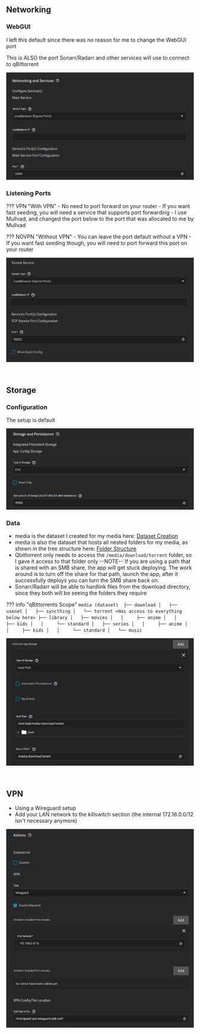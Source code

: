 ## Networking 

### WebGUI

I left this default since there was no reason for me to change the WebGUI port

This is ALSO the port Sonarr/Radarr and other services will use to connect to qBittorrent

![!Networking: qbittorrent](images/networking_webgui.png)


### Listening Ports

??? VPN "With VPN"
    - No need to port forward on your router
    - If you want fast seeding, you will need a service that supports port forwarding
    - I use Mullvad, and changed the port below to the port that was allocated to me by Mullvad

??? NOVPN "Without VPN"
    - You can leave the port default without a VPN
    - If you want fast seeding though, you will need to port forward this port on your router

![!Networking: qbittorrent](images/networking_listening.png)

<br />

## Storage

### Configuration

The setup is default

![!Storage: NZBGet](images/storage_config.png)

### Data

- media is the dataset I created for my media here: [Dataset Creation](https://heavysetup.info/general_guides/folder_structure/dataset/)
- media is also the dataset that hosts all nested folders for my media, as shown in the tree structure here: [Folder Structure](https://heavysetup.info/general_guides/folder_structure/about/#tree)
- Qbittorrent only needs to access the `/media/download/torrent` folder, so I gave it access to that folder only
--NOTE-- If you are using a path that is shared with an SMB share, the app will get stuck deploying. The work around is to turn off the share for that path, launch the app, after it successfully deploys you can turn the SMB share back on.
- Sonarr/Radarr will be able to hardlink files from the download directory, since they both will be seeing the folders they require

??? info "qBittorrents Scope"
    ```
    media (dataset) 
    ├── download
    │   ├── usenet
    │   ├── syncthing
    │   └── torrent <Has access to everything below here>
    ├── library
    │   ├── movies
    │   │     ├── anime
    │   │     ├── kids
    │   │     └── standard
    │   ├── series
    │   │     ├── anime
    │   │     ├── kids
    │   │     └── standard
    │   └── music
    ```

![!Storage: NZBGet](images/storage_data.png)

<br />

## VPN

- Using a Wireguard setup
- Add your LAN network to the killswitch section (the internal 172.16.0.0/12 isn't necessary anymore)

![!Storage: NZBGet](images/vpn.png)

<br />
